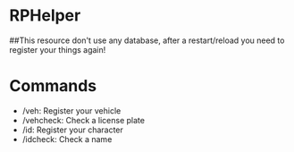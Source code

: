 # RPHelper
##This resource don't use any database, after a restart/reload you need to register your things again!
# Commands
- /veh: Register your vehicle
- /vehcheck: Check a license plate
- /id: Register your character
- /idcheck: Check a name
